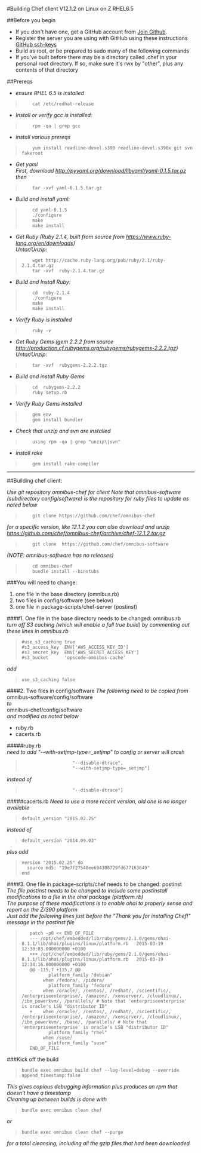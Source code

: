 #Building Chef client V12.1.2 on Linux on Z RHEL6.5  

##Before you begin   
+ If you don't have one, get a GitHub account from [Join Github](https://github.com/join).
+ Register the server you are using with GitHub using these instructions
[GitHub ssh-keys](https://help.github.com/articles/generating-ssh-keys/)
+ Build as root, or be prepared to sudo many of the following commands
+ If you've built before there may be a directory called .chef in your personal root directory.
If so, make sure it's rwx by "other", plus any contents of that directory

##Prereqs
+ *ensure RHEL 6.5 is installed*  
>         cat /etc/redhat-release  

+ *Install or verify gcc is installed:*   
>         rpm -qa | grep gcc  

+ *install various prereqs*    
>         yum install readline-devel.s390 readline-devel.s390x git svn fakeroot  

+ *Get yaml*   
*First, download http://pyyaml.org/download/libyaml/yaml-0.1.5.tar.gz then*  
>         tar -xvf yaml-0.1.5.tar.gz  

+ *Build and install yaml:*  
>         cd yaml-0.1.5  
>         ./configure  
>         make  
>         make install     

+ *Get Ruby (Ruby 2.1.4, built from source from  https://www.ruby-lang.org/en/downloads)*  
*Untar/Unzip:*  
>         wget http://cache.ruby-lang.org/pub/ruby/2.1/ruby-2.1.4.tar.gz   
>         tar -xvf  ruby-2.1.4.tar.gz  

+ *Build and Install Ruby:*  
>         cd  ruby-2.1.4  
>         ./configure  
>         make  
>         make install  

+ *Verify Ruby is installed*    
>         ruby -v  

+ *Get Ruby Gems (gem 2.2.2 from source http://production.cf.rubygems.org/rubygems/rubygems-2.2.2.tgz)*    
*Untar/Unzip:*  
>         tar -xvf  rubygems-2.2.2.tgz     

+ *Build and install Ruby Gems*  
>         cd  rubygems-2.2.2    
>         ruby setup.rb    

+ *Verify Ruby Gems installed*  
>         gem env  
>         gem install bundler  

+ *Check that unzip and svn are installed*  
>         using rpm -qa | grep "unzip\|svn"  

+ *install rake*  
>         gem install rake-compiler  


---------------------------------
##Building chef client:

*Use git repository omnibus-chef for client*
*Note that omnibus-software (subdirectory config/software) is the repository for ruby files to update as noted below*  
  
>         git clone https://github.com/chef/omnibus-chef  
  
*for a specific version, like 12.1.2 you can also download and unzip*  
*https://github.com/chef/omnibus-chef/archive/chef-12.1.2.tar.gz*   
  
>         git clone  https://github.com/chef/omnibus-software      
  
*(NOTE: omnibus-software has no releases)*  
  
>         cd omnibus-chef
>         bundle install --binstubs  
  
###You will need to change:
1. one file in the base directory (omnibus.rb)  
1. two files in config/software (see below)  
1. one file in  package-scripts/chef-server (postinst)  

####1. One file in the base directory needs to be changed: omnibus.rb  
*turn off S3 caching (which will enable a full true build) by commenting out these lines in omnibus.rb*  
>     #use_s3_caching true  
>     #s3_access_key  ENV['AWS_ACCESS_KEY_ID']  
>     #s3_secret_key  ENV['AWS_SECRET_ACCESS_KEY']  
>     #s3_bucket      'opscode-omnibus-cache'  

*add*  
>     use_s3_caching false   

####2. Two files in config/software 
*The following need to be copied from*  
omnibus-software/config/software   
*to*   
omnibus-chef/config/software    
*and modified as noted below*   

+ ruby.rb
+ cacerts.rb

#####ruby.rb   
*need to add  "--with-setjmp-type=_setjmp" to config or server will crash*   
>                        "--disable-dtrace",   
>                        "--with-setjmp-type=_setjmp"]   

*instead of*   
>                        "--disable-dtrace"]   
   
#####cacerts.rb
*Need to use a more recent version, old one is no longer available*    
>     default_version "2015.02.25"

*instead of*   
>     default_version "2014.09.03"

*plus add*    
>     version "2015.02.25" do
>       source md5: "19e7f27540ee694308729fd677163649"
>     end



####3. One file in  package-scripts/chef needs to be changed: postinst   
*The file postinst needs to be changed to include some postinstall modifications to a file in the ohai package (platform.rb)*   
*The purpose of these modifications is to enable ohai to properly sense and report on the Z/390 platform*   
*Just add the following lines just before the "Thank you for installing Chef!" message in the postinst file*   

>        patch -p0 << END_OF_FILE
>        --- /opt/chef/embedded/lib/ruby/gems/2.1.0/gems/ohai-8.1.1/lib/ohai/plugins/linux/platform.rb   2015-03-19 12:30:03.000000000 +0100
>        +++ /opt/chef/embedded/lib/ruby/gems/2.1.0/gems/ohai-8.1.1/lib/ohai/plugins/linux/platform.rb   2015-03-19 12:34:16.000000000 +0100
>        @@ -115,7 +115,7 @@
>               platform_family "debian"
>             when /fedora/, /pidora/
>               platform_family "fedora"
>        -    when /oracle/, /centos/, /redhat/, /scientific/, /enterpriseenterprise/, /amazon/, /xenserver/, /cloudlinux/, /ibm_powerkvm/, /parallels/ # Note that 'enterpriseenterprise' is oracle's LSB "distributor ID"
>        +    when /oracle/, /centos/, /redhat/, /scientific/, /enterpriseenterprise/, /amazon/, /xenserver/, /cloudlinux/, /ibm_powerkvm/, /base/, /parallels/ # Note that 'enterpriseenterprise' is oracle's LSB "distributor ID"
>               platform_family "rhel"
>             when /suse/
>               platform_family "suse"
>        END_OF_FILE

###Kick off the build

>     bundle exec omnibus build chef --log-level=debug --override append_timestamp:false

*This gives copious debugging information plus produces an rpm that doesn't have a timestamp*    
*Cleaning up between builds is done with*    
>     bundle exec omnibus clean chef

*or*    
>     bundle exec omnibus clean chef --purge

*for a total cleansing, including all the gzip files that had been downloaded*    



 



